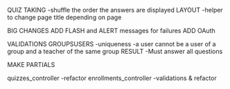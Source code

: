 QUIZ TAKING
    -shuffle the order the answers are displayed
LAYOUT
    -helper to change page title depending on page

BIG CHANGES
    ADD FLASH and ALERT messages for failures
    ADD OAuth

VALIDATIONS
    GROUPSUSERS
        -uniqueness
        -a user cannot be a user of a group and a teacher of the same group
    RESULT
        -Must answer all questions



MAKE PARTIALS

quizzes_controller -refactor
enrollments_controller -validations & refactor